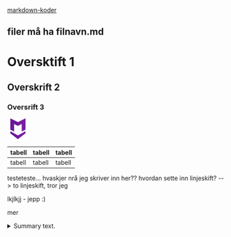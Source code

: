 [markdown-koder](https://github.com/adam-p/markdown-here/wiki/Markdown-Cheatsheet#lines)

## filer må ha filnavn.md


# Oversktift 1
## Overskrift 2
### Oversrift 3

![Dette er bildets altTekst](https://github.com/adam-p/markdown-here/raw/master/src/common/images/icon48.png "Logo-bilde-hovertekst")

| tabell | tabell | tabell |
| --- | --- | :-- |
| tabell | tabell | tabell |

testeteste...
hvaskjer nrå jeg skriver inn her??
hvordan sette inn linjeskift? --> to linjeskift, tror jeg

lkjlkjj - jepp :)


mer 

<details>
<summary>Summary text.</summary>
<code style="white-space:nowrap;">Hello World, how is it going?</code>
</details>
